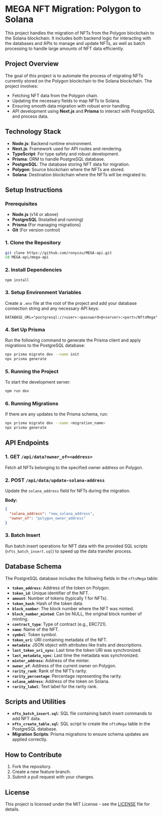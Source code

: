 
# **MEGA NFT Migration: Polygon to Solana**

This project handles the migration of NFTs from the Polygon blockchain to the Solana blockchain. It includes both backend logic for interacting with the databases and APIs to manage and update NFTs, as well as batch processing to handle large amounts of NFT data efficiently.

## **Project Overview**

The goal of this project is to automate the process of migrating NFTs currently stored on the Polygon blockchain to the Solana blockchain. The project involves:

- Fetching NFT data from the Polygon chain.
- Updating the necessary fields to map NFTs to Solana.
- Ensuring smooth data migration with robust error handling.
- API development using **Next.js** and **Prisma** to interact with PostgreSQL and process data.

## **Technology Stack**

- **Node.js**: Backend runtime environment.
- **Next.js**: Framework used for API routes and rendering.
- **TypeScript**: For type safety and robust development.
- **Prisma**: ORM to handle PostgreSQL database.
- **PostgreSQL**: The database storing NFT data for migration.
- **Polygon**: Source blockchain where the NFTs are stored.
- **Solana**: Destination blockchain where the NFTs will be migrated to.

## **Setup Instructions**

### **Prerequisites**

- **Node.js** (v14 or above)
- **PostgreSQL** (Installed and running)
- **Prisma** (For managing migrations)
- **Git** (For version control)

### **1. Clone the Repository**

```bash
git clone https://github.com/ronyszu/MEGA-api.git
cd MEGA-api/mega-api

```

### **2. Install Dependencies**

```bash
npm install
```

### **3. Setup Environment Variables**

Create a `.env` file at the root of the project and add your database connection string and any necessary API keys:

```
DATABASE_URL="postgresql://<user>:<password>@<server>:<port>/NftsMega"
```

### **4. Set Up Prisma**

Run the following command to generate the Prisma client and apply migrations to the PostgreSQL database:

```bash
npx prisma migrate dev --name init
npx prisma generate
```

### **5. Running the Project**

To start the development server:

```bash
npm run dev
```

### **6. Running Migrations**

If there are any updates to the Prisma schema, run:

```bash
npx prisma migrate dev --name <migration_name>
npx prisma generate
```

## **API Endpoints**

### **1. GET `/api/data?owner_of=<address>`**

Fetch all NFTs belonging to the specified owner address on Polygon.

### **2. POST `/api/data/update-solana-address`**

Update the `solana_address` field for NFTs during the migration.

**Body:**
```json
{
  "solana_address": "new_solana_address",
  "owner_of": "polygon_owner_address"
}
```

### **3. Batch Insert**

Run batch insert operations for NFT data with the provided SQL scripts (`nfts_batch_insert.sql`) to speed up the data transfer process.

## **Database Schema**

The PostgreSQL database includes the following fields in the `nftsMega` table:

- **`token_address`**: Address of the token on Polygon.
- **`token_id`**: Unique identifier of the NFT.
- **`amount`**: Number of tokens (typically 1 for NFTs).
- **`token_hash`**: Hash of the token data.
- **`block_number`**: The block number where the NFT was minted.
- **`block_number_minted`**: Can be NULL, the original block number of minting.
- **`contract_type`**: Type of contract (e.g., ERC721).
- **`name`**: Name of the NFT.
- **`symbol`**: Token symbol.
- **`token_uri`**: URI containing metadata of the NFT.
- **`metadata`**: JSON object with attributes like traits and descriptions.
- **`last_token_uri_sync`**: Last time the token URI was synchronized.
- **`last_metadata_sync`**: Last time the metadata was synchronized.
- **`minter_address`**: Address of the minter.
- **`owner_of`**: Address of the current owner on Polygon.
- **`rarity_rank`**: Rank of the NFT’s rarity.
- **`rarity_percentage`**: Percentage representing the rarity.
- **`solana_address`**: Address of the token on Solana.
- **`rarity_label`**: Text label for the rarity rank.

## **Scripts and Utilities**

- **`nfts_batch_insert.sql`**: SQL file containing batch insert commands to add NFT data.
- **`nfts_create_table.sql`**: SQL script to create the `nftsMega` table in the PostgreSQL database.
- **Migration Scripts**: Prisma migrations to ensure schema updates are applied correctly.

## **How to Contribute**

1. Fork the repository.
2. Create a new feature branch.
3. Submit a pull request with your changes.

## **License**

This project is licensed under the MIT License - see the [LICENSE](LICENSE) file for details.
